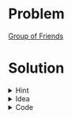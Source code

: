 # Problem
[Group of Friends](https://www.hackerrank.com/contests/srbd-code-contest-2023-round-1/challenges/group-of-friends)

# Solution

<details>
<Summary>Hint</Summary>
DSU
</details>

<details>
<summary>Idea</summary>

It is clear that, if there are two numbers $x$ and $y$, where $x$ is a multiple of $y$, then $x$ and $y$ are in the same group.
So, for all $A_i$ we find the number that divides $A_i$ (other than $1$) and join them together using $DSU$. After that, the answer is the number of groups formed which contain at least one element from the array $A$.

Complexity: $O(N \sqrt {max(A_i)})$

</details>

<details>
<summary>Code</summary>

```cpp
#include <bits/stdc++.h>
using namespace std;
typedef long long ll;
const ll INF = 1e9;
const ll N = 1e5+10;
ll s[N],p[N];

void init(ll n)
{
    for(ll i=0;i<=n;i++)
    {
        p[i]=i;
        s[i]=1;
    }
}

ll par(ll n)
{
    if(n==p[n])return n;
    return p[n]=par(p[n]);    
}

void join (ll a, ll b)
{
    ll pa = par(a), pb = par(b);
    if(s[pa]<s[pb])
    {
        swap(a,b);
        swap(pa, pb);
    }
    s[pa]+=s[pb];
    s[pb]=0;
    p[pb]=pa;
}

void solve() 
{   
    ll n; cin >> n;
    init(N);
    vector<ll>a(n);
    for(auto &i: a)
    {
        cin >> i;
        for(ll j=2;j*j<=i;j++)
        {
            if(i%j==0)
            {
                join(i,j);
                join(i,i/j);
            }
        }
    }
    set<ll>x;
    for(auto i: a)
    {
        x.insert(par(i));
    }
    cout<<x.size()<<'\n';
}

signed main() 
{
    ios_base::sync_with_stdio(0), cin.tie(0);
    int T = 1;
    //cin >> T;
    for(int t = 1; t <= T; t++) {
        solve();
    }
}

```

</details>
